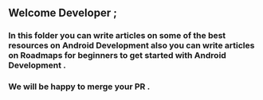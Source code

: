 

## Welcome Developer ;

### In this folder you can write articles on some of the best resources on Android Development also you can write articles on Roadmaps for beginners to get started with Android Development .

### We will be happy to merge your PR .
